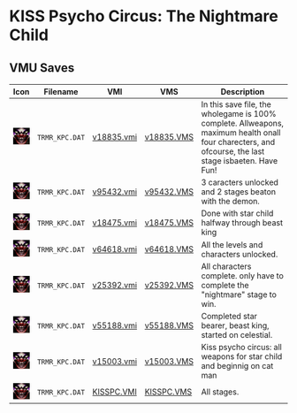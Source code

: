 # KISS Psycho Circus: The Nightmare Child

## VMU Saves

| Icon | Filename | VMI | VMS | Description |
|------|----------|-----|-----|-------------|
| ![KISS Psycho Circus: The Nightmare Child](../icons/TRMR_KPC.DAT.GIF) | `TRMR_KPC.DAT` | [v18835.vmi](v18835.vmi) | [v18835.VMS](v18835.VMS) | In this save file, the wholegame is 100% complete. Allweapons, maximum health onall four charecters, and ofcourse, the last stage isbaeten. Have Fun!  |
| ![KISS Psycho Circus: The Nightmare Child](../icons/TRMR_KPC.DAT.GIF) | `TRMR_KPC.DAT` | [v95432.vmi](v95432.vmi) | [v95432.VMS](v95432.VMS) | 3 caracters unlocked and 2 stages beaton with the demon.  |
| ![KISS Psycho Circus: The Nightmare Child](../icons/TRMR_KPC.DAT.GIF) | `TRMR_KPC.DAT` | [v18475.vmi](v18475.vmi) | [v18475.VMS](v18475.VMS) | Done with star child halfway through beast king  |
| ![KISS Psycho Circus: The Nightmare Child](../icons/TRMR_KPC.DAT.GIF) | `TRMR_KPC.DAT` | [v64618.vmi](v64618.vmi) | [v64618.VMS](v64618.VMS) | All the levels and characters unlocked.  |
| ![KISS Psycho Circus: The Nightmare Child](../icons/TRMR_KPC.DAT.GIF) | `TRMR_KPC.DAT` | [v25392.vmi](v25392.vmi) | [v25392.VMS](v25392.VMS) | All characters complete. only have to complete the "nightmare" stage to win.  |
| ![KISS Psycho Circus: The Nightmare Child](../icons/TRMR_KPC.DAT.GIF) | `TRMR_KPC.DAT` | [v55188.vmi](v55188.vmi) | [v55188.VMS](v55188.VMS) | Completed star bearer, beast king, started on celestial.  |
| ![KISS Psycho Circus: The Nightmare Child](../icons/TRMR_KPC.DAT.GIF) | `TRMR_KPC.DAT` | [v15003.vmi](v15003.vmi) | [v15003.VMS](v15003.VMS) | Kiss psycho circus: all weapons for star child and beginnig on cat man   |
| ![KISS Psycho Circus: The Nightmare Child](../icons/TRMR_KPC.DAT.GIF) | `TRMR_KPC.DAT` | [KISSPC.VMI](KISSPC.VMI) | [KISSPC.VMS](KISSPC.VMS) | All stages. |
